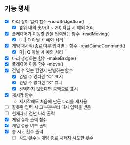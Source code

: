 ## 기능 명세
- [x] 다리 길이 입력 함수 -readBridgeSize()
  - [x] 범위 내의 숫자(3 ~ 20) 아닐 시 예외 처리
- [x] 플레이어가 이동할 칸을 입력받는 함수 -readMoving()
  - [x] U || D 아닐 시 예외 처리
- [x] 게임 재시작/종료 여부 입력받는 함수 -readGameCommand()
  - [x] R || Q 아닐 시 예외 처리
- [x] 다리 생성하는 함수 -makeBridge()
- [x] 플레이어 이동 함수 -move()
- [x] 건널 수 있는 칸인지 판별하는 함수
  - [x] 건널 수 있다면 "O" 표시
  - [x] 건널 수 없다면 "X" 표시
  - [x] 선택하지 않았다면 공백으로 표시
- [x] 재시작 함수
  - 재시작해도 처음에 만든 다리를 재사용
- [ ] 잘못된 입력 시 그 부분부터 다시 입력을 받음
- [ ] 현재까지 건넌 다리 출력
- [x] 게임 결과 출력 함수
- [x] 게임 성공 여부 출력
- [x] 총 시도 횟수 출력
  - [ ] 시도 횟수는 게임 종료 시까지 시도한 횟수
